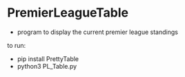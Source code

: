 # PremierLeagueTable
- program to display the current premier league standings

to run:
- pip install PrettyTable
- python3 PL_Table.py
